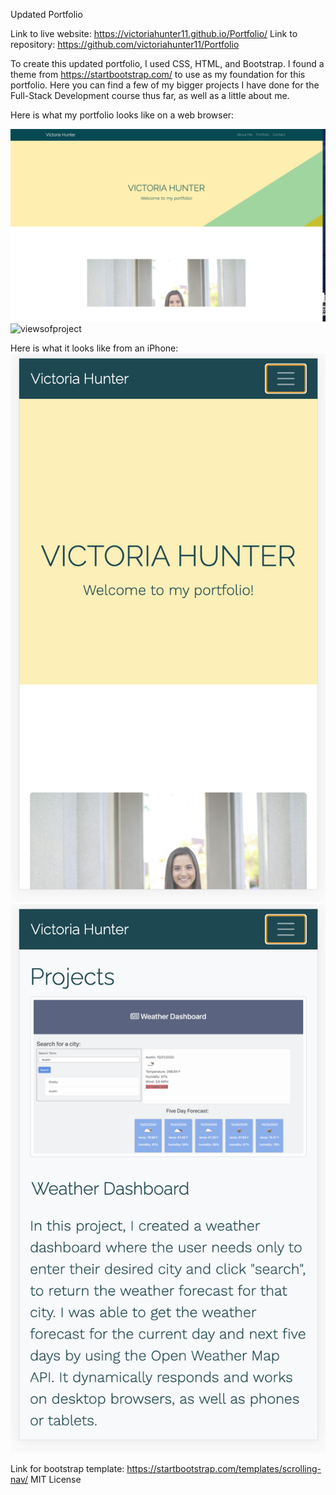 Updated Portfolio

Link to live website:  https://victoriahunter11.github.io/Portfolio/
Link to repository: https://github.com/victoriahunter11/Portfolio

To create this updated portfolio, I used CSS, HTML, and Bootstrap. I found a theme from https://startbootstrap.com/ to use as my foundation for this portfolio.  Here you can find a few of my bigger projects I have done for the Full-Stack Development course thus far, as well as a little about me. 

Here is what my portfolio looks like on a web browser:

![firstpage](Assets/firstpage.png)
![viewsofproject](Assets/viewsofproject.png)

Here is what it looks like from an iPhone:
![portfolioiPhone](Assets/portfolioiPhone.png)
![portfolioiPhone2](Assets/portfolioiPhone2.png)

Link for bootstrap template: https://startbootstrap.com/templates/scrolling-nav/
MIT License

